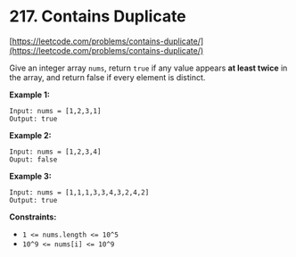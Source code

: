 # 217. Contains Duplicate
[https://leetcode.com/problems/contains-duplicate/](https://leetcode.com/problems/contains-duplicate/)

Give an integer array `nums`, return `true` if any value appears **at least twice** in the array, and return false if every element is distinct.

**Example 1:**
```
Input: nums = [1,2,3,1]
Output: true
```

**Example 2:**
```
Input: nums = [1,2,3,4]
Ouput: false
```

**Example 3:**
```
Input: nums = [1,1,1,3,3,4,3,2,4,2]
Output: true
```

**Constraints:**
- `1 <= nums.length <= 10^5`
- `10^9 <= nums[i] <= 10^9`